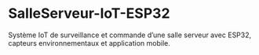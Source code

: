 # SalleServeur-IoT-ESP32
Système IoT de surveillance et commande d’une salle serveur avec ESP32, capteurs environnementaux et application mobile.
